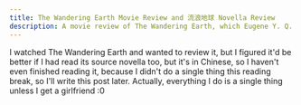 ```yaml
---
title: The Wandering Earth Movie Review and 流浪地球 Novella Review
description: A movie review of The Wandering Earth, which Eugene Y. Q. Shen watched and tried to read in Chinese for this 2019 February blog post.
---
```


I watched The Wandering Earth and wanted to review it, but I figured it'd be better if I had read its source novella too, but it's in Chinese, so I haven't even finished reading it, because I didn't do a single thing this reading break, so I'll write this post later. Actually, everything I do is a single thing unless I get a girlfriend :0
